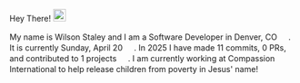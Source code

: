 Hey There! <img src="https://media.giphy.com/media/iigp4VDyf5dCLRlGkm/giphy.gif" width="22" height="22"/>

My name is Wilson Staley and I am a Software Developer in Denver, CO <img src="https://media.giphy.com/media/e0Uiyu70TXQAALdKP9/giphy-downsized-large.gif" width="16" height="16"/>.  It is currently Sunday, April 20 <img src="https://media.giphy.com/media/VDNDX5BhKKz0YsJkl0/giphy.gif" width="16" height="16"/>. In 2025 I have made 11 commits, 0 PRs, and contributed to 1 projects <img src="https://media.giphy.com/media/SvLQ270MWY0GpztVjo/giphy.gif" width="16" height="16"/>. I am currently working at Compassion International to help release children from poverty in Jesus' name! <img src="https://media.giphy.com/media/S3nZ8V9uemShxiWX8g/giphy.gif" width="16" height="16"/>